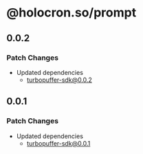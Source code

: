 # @holocron.so/prompt

## 0.0.2

### Patch Changes

-   Updated dependencies
    -   turbopuffer-sdk@0.0.2

## 0.0.1

### Patch Changes

-   Updated dependencies
    -   turbopuffer-sdk@0.0.1
